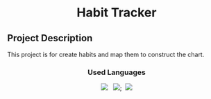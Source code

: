 <h1 align="center">Habit Tracker</h1>

## Project Description
This project is for create habits and map them to construct the chart.

<h3 align="center">Used Languages</h3>
<p align="center"><img src="https://img.shields.io/badge/-Javascript-yellow"/>&nbsp;&nbsp;&nbsp<img src="https://img.shields.io/badge/-CSS3-blue"/>;&nbsp;&nbsp;<img src="https://img.shields.io/badge/-HTML5-red"/></p>

